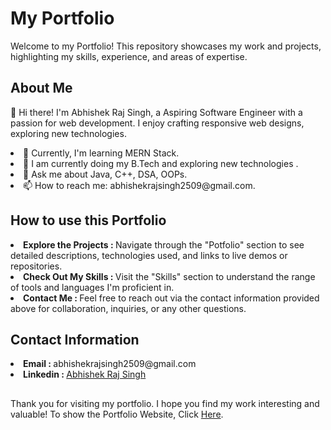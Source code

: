 <h1>My Portfolio </h1>

Welcome to my Portfolio! This repository showcases my work and projects, highlighting my skills, experience, and areas of expertise.

<h2>About Me</h2>

👋 Hi there! I'm Abhishek Raj Singh, a Aspiring Software Engineer with a passion for web development. I enjoy crafting responsive web designs, exploring new technologies.

<li>🌱 Currently, I'm learning MERN Stack.</li>
<li>💼 I am currently doing my B.Tech and exploring new technologies .</li>
<li>💬 Ask me about Java, C++, DSA, OOPs.</li>
<li>📫 How to reach me: abhishekrajsingh2509@gmail.com.</li>

<h2>How to use this Portfolio</h2>

<li><b>Explore the Projects : </b>Navigate through the "Potfolio" section to see detailed descriptions, technologies used, and links to live demos or repositories.</li>
<li><b>Check Out My Skills : </b>Visit the "Skills" section to understand the range of tools and languages I'm proficient in.</li>
<li><b>Contact Me : </b>Feel free to reach out via the contact information provided above for collaboration, inquiries, or any other questions.</li>

<h2>Contact Information</h2>

<li><b>Email : </b>abhishekrajsingh2509@gmail.com</li>
<li><b>Linkedin : </b><a href="https://www.linkedin.com/in/abhishek-raj-singh-731794239/" target="_blank" >Abhishek Raj Singh</a></li>

<h2></h2>

Thank you for visiting my portfolio. I hope you find my work interesting and valuable! To show the Portfolio Website, Click <a href="https://abhishekrajsingh.netlify.app/" >Here</a>.
